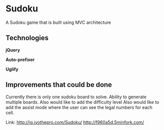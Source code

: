 Sudoku
===============
A Sudoku game that is built using MVC architecture

Technologies
---

**jQuery**  

**Auto-prefixer** 

**Uglify**

Improvements that could be done
---
Currently there is only one sudoku board to solve. Ability to generate multiple boards.
Also would like to add the difficulty level
Also would like to add the assist mode where the user can see the legal numbers for each cell.


Link: http://iq.jyothepro.com/Sudoku/
      http://f960a5d.5minfork.com/
